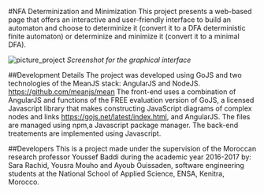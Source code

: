 #NFA Determinization and Minimization
This project presents a web-based page that offers an interactive and user-friendly interface to build an automaton and choose to determinize it (convert it 
to a DFA deterministic finite automaton) or determinize and minimize it (convert it to a minimal DFA).

![picture_project](https://cloud.githubusercontent.com/assets/17626295/23439275/e1ac5244-fe0d-11e6-9696-502be69bec5d.png)
*Screenshot for the graphical interface*

##Development Details
The project was developed using GoJS and two technologies of the MeanJS stack: AngularJS and NodeJS. https://github.com/meanjs/mean
The front-end uses a combination of AngularJS and functions of the FREE evaluation version of GoJS, a licensed Javascript library that makes 
constructing JavaScript diagrams of complex nodes and links https://gojs.net/latest/index.html, and AngularJS.
The files are managed using npm,a Javascript package manager.
The back-end treatements are implemented using Javascript.

##Developers
This is a project made under the supervision of the Moroccan research professor Youssef Baddi during the academic year 2016-2017 
by: Sara Rachid, Yousra Mouho and Ayoub Ouissaden, software engineering students at the National School of Applied Science, ENSA, 
Kenitra, Morocco.

